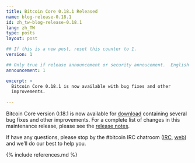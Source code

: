 ```yaml
---
title: Bitcoin Core 0.18.1 Released
name: blog-release-0.18.1
id: zh_tw-blog-release-0.18.1
lang: zh_TW
type: posts
layout: post

## If this is a new post, reset this counter to 1.
version: 1

## Only true if release announcement or security annoucement.  English posts only
announcement: 1

excerpt: >
  Bitcoin Core 0.18.1 is now available with bug fixes and other
  improvements.
  
---
```

Bitcoin Core version 0.18.1 is now available for [download][download
page] containing several bug fixes and other improvements.  For a
complete list of changes in this maintenance release, please see the
[release notes][].

If have any questions, please stop by the #bitcoin IRC chatroom
([IRC][irc], [web][web irc]) and we’ll do our best to help you.

[release notes]: /en/releases/0.18.1/
[IRC]: irc://irc.freenode.net/bitcoin
[web irc]: https://webchat.freenode.net/?channels=bitcoin&uio=d4
[download page]: /en/download

{% include references.md %}
